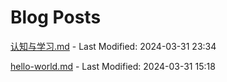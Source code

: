 # Blog Posts

[认知与学习.md](_posts/认知与学习.md) - Last Modified: 2024-03-31 23:34

[hello-world.md](_posts/hello-world.md) - Last Modified: 2024-03-31 15:18

